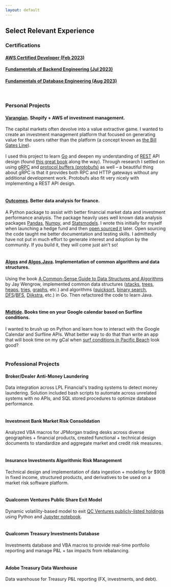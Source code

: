 ```yaml
---
layout: default
---
```

## Select Relevant Experience

### Certifications

#### [AWS Certified Developer (Feb 2023)](https://www.credly.com/badges/cd67ac66-dac2-4418-97c5-627cbf147a39)

#### [Fundamentals of Backend Engineering (Jul 2023)](https://www.udemy.com/course/fundamentals-of-backend-communications-and-protocols)

#### [Fundamentals of Database Engineering (Aug 2023)](https://www.udemy.com/course/database-engines-crash-course)
<br>

### Personal Projects

#### [Varangian](https://github.com/wolfinger/varangian.public). Shopify + AWS of investment management.

The capital markets often devolve into a value extractive game. I wanted to create an investment management platform that focused on generating value for the users rather than the platform (a concept known as [the Bill Gates Line](https://stratechery.com/2018/the-bill-gates-line)).<br>
<br>
I used this project to learn [Go](https://go.dev) and deepen my understanding of [REST](https://en.wikipedia.org/wiki/Representational_state_transfer) API design (found [this great book](https://www.manning.com/books/api-design-patterns) along the way). Through research I settled on using [gRPC](https://grpc.io) and [protocol buffers (protobufs)](https://developers.google.com/protocol-buffers) as well – a beautiful thing about gRPC is that it provides both RPC and HTTP gateways without any additional development work. Protobufs also fit very nicely with implementing a REST API design.<br>
<br>

#### [Outcomes](https://github.com/wolfinger/outcomes). Better data analysis for finance.

A Python package to assist with better financial market data and investment performance analysis. The package heavily uses well known data analysis packages [Pandas](https://pandas.pydata.org), [Numpy](https://numpy.org), and [Statsmodels](https://www.statsmodels.org/stable/index.html). I wrote this initially for myself when launching a hedge fund and then [open sourced it](https://github.com/wolfinger/outcomes) later. Open sourcing the code taught me better documentation and testing skills. I admittedly have not put in much effort to generate interest and adoption by the community. If you build it, they will come just ain't so!<br>
<br>

#### [Algos](https://github.com/wolfinger/algos) and [Algos.Java](https://github.com/wolfinger/algos.java). Implementation of common algorithms and data structures.

Using the book [A Common-Sense Guide to Data Structures and Algorithms](https://www.amazon.com/Common-Sense-Guide-Structures-Algorithms-Second-ebook-dp-B08KYMK4NR/dp/B08KYMK4NR) by Jay Wengrow, implemented common data structures ([stacks](https://en.wikipedia.org/wiki/Stack_(abstract_data_type)), [trees](https://en.wikipedia.org/wiki/Binary_search_tree), [heaps](https://en.wikipedia.org/wiki/Heap_(data_structure)), [tries](https://en.wikipedia.org/wiki/Trie), [graphs](https://en.wikipedia.org/wiki/Graph_(abstract_data_type)), etc.) and algorithms ([quicksort](https://en.wikipedia.org/wiki/Quicksort), [binary search](https://en.wikipedia.org/wiki/Binary_search_algorithm), [DFS](https://en.wikipedia.org/wiki/Depth-first_search)/[BFS](https://en.wikipedia.org/wiki/Breadth-first_search), [Dijkstra](https://en.wikipedia.org/wiki/Dijkstra%27s_algorithm), etc.) in Go. Then refactored the code to learn Java.<br>
<br>

#### [Midtide](https://github.com/wolfinger/midtide). Books time on your Google calendar based on Surfline conditions.

I wanted to brush up on Python and learn how to interact with the Google Calendar and Surfline APIs. What better way to do that than write an app that will book time on my gCal when [surf conditions in Pacific Beach](https://www.surfline.com/surf-report/pacific-beach/5842041f4e65fad6a7708841) look good?<br>
<br>

### Professional Projects

#### Broker/Dealer Anti-Money Laundering
Data integration across LPL Financial's trading systems to detect money laundering. Solution included bash scripts to automate across unrelated systems with no APIs, and SQL stored procedures to optimize database performance.<br>
<br>
#### Investment Bank Market Risk Consolidation
Analyzed VBA macros for JPMorgan trading desks across diverse geographies + financial products, created functional + technical design documents to standardize and aggregate market and credit risk measures.<br>
<br>
#### Insurance Investments Algorithmic Risk Management
Technical design and implementation of data ingestion + modeling for $90B in fixed income, structured products, and derivatives to be used on a market risk software platform.<br>
<br>
#### Qualcomm Ventures Public Share Exit Model
Dynamic volatility-based model to exit [QC Ventures publicly-listed holdings](https://www.qualcommventures.com/portfolio) using Python and [Jupyter notebook](https://jupyter.org).<br>
<br>
#### Qualcomm Treasury Investments Database
Investments database and VBA macros to provide real-time portfolio reporting and manage P&L + tax impacts from rebalancing.<br>
<br>
#### Adobe Treasury Data Warehouse
Data warehouse for Treasury P&L reporting (FX, investments, and debt).<br>